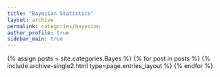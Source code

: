 ```yaml
---
title: "Bayesian Statistics"
layout: archive
permalink: categories/bayesian
author_profile: true
sidebar_main: true
---
```



{% assign posts = site.categories.Bayes %}
{% for post in posts %} {% include archive-single2.html type=page.entries_layout %} {% endfor %}
